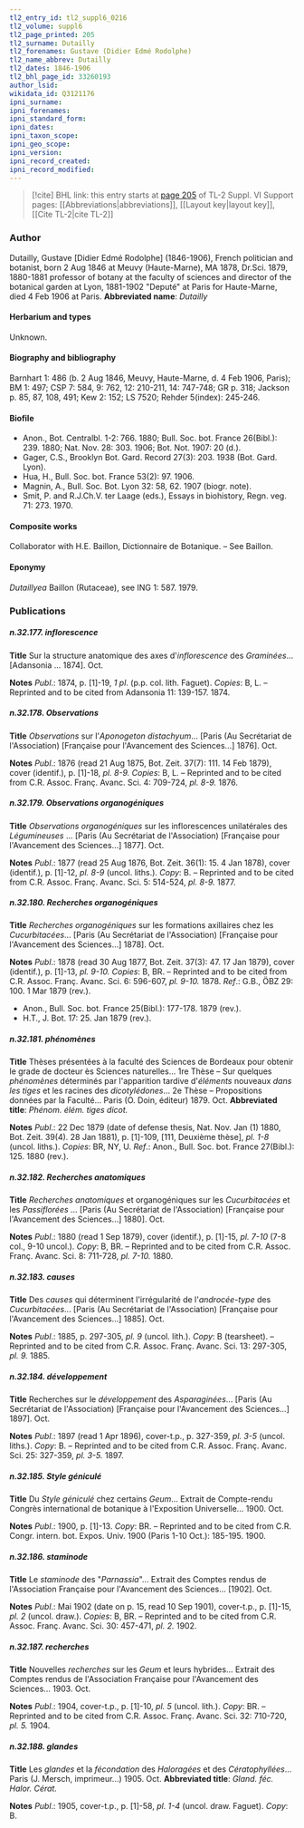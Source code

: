 ```yaml
---
tl2_entry_id: tl2_suppl6_0216
tl2_volume: suppl6
tl2_page_printed: 205
tl2_surname: Dutailly
tl2_forenames: Gustave (Didier Edmé Rodolphe)
tl2_name_abbrev: Dutailly
tl2_dates: 1846-1906
tl2_bhl_page_id: 33260193
author_lsid: 
wikidata_id: Q3121176
ipni_surname: 
ipni_forenames: 
ipni_standard_form: 
ipni_dates: 
ipni_taxon_scope: 
ipni_geo_scope: 
ipni_version: 
ipni_record_created: 
ipni_record_modified:
---
```


> [!cite] BHL link: this entry starts at [page 205](https://www.biodiversitylibrary.org/page/33260193) of TL-2 Suppl. VI
> Support pages: [[Abbreviations|abbreviations]], [[Layout key|layout key]], [[Cite TL-2|cite TL-2]]

### Author

Dutailly, Gustave \[Didier Edmé Rodolphe\] (1846-1906), French politician and botanist, born 2 Aug 1846 at Meuvy (Haute-Marne), MA 1878, Dr.Sci. 1879, 1880-1881 professor of botany at the faculty of sciences and director of the botanical garden at Lyon, 1881-1902 "Deputé" at Paris for Haute-Marne, died 4 Feb 1906 at Paris. 
**Abbreviated name**: *Dutailly*

#### Herbarium and types

Unknown.

#### Biography and bibliography

Barnhart 1: 486 (b. 2 Aug 1846, Meuvy, Haute-Marne, d. 4 Feb 1906, Paris); BM 1: 497; CSP 7: 584, 9: 762, 12: 210-211, 14: 747-748; GR p. 318; Jackson p. 85, 87, 108, 491; Kew 2: 152; LS 7520; Rehder 5(index): 245-246.

#### Biofile

- Anon., Bot. Centralbl. 1-2: 766. 1880; Bull. Soc. bot. France 26(Bibl.): 239. 1880; Nat. Nov. 28: 303. 1906; Bot. Not. 1907: 20 (d.).
- Gager, C.S., Brooklyn Bot. Gard. Record 27(3): 203. 1938 (Bot. Gard. Lyon).
- Hua, H., Bull. Soc. bot. France 53(2): 97. 1906.
- Magnin, A., Bull. Soc. Bot. Lyon 32: 58, 62. 1907 (biogr. note).
- Smit, P. and R.J.Ch.V. ter Laage (eds.), Essays in biohistory, Regn. veg. 71: 273. 1970.

#### Composite works

Collaborator with H.E. Baillon, Dictionnaire de Botanique. – See Baillon.

#### Eponymy

*Dutaillyea* Baillon (Rutaceae), see ING 1: 587. 1979.

### Publications

##### n.32.177. inflorescence

**Title**
Sur la structure anatomique des axes d'*inflorescence* des *Graminées*... \[Adansonia ... 1874\]. Oct.

**Notes**
*Publ*.: 1874, p. \[1\]-19, *1 pl*. (p.p. col. lith. Faguet). *Copies*: B, L. – Reprinted and to be cited from Adansonia 11: 139-157. 1874.

##### n.32.178. Observations

**Title**
*Observations* sur l'*Aponogeton distachyum*... \[Paris (Au Secrétariat de l'Association) \[Française pour l'Avancement des Sciences...\] 1876\]. Oct.

**Notes**
*Publ*.: 1876 (read 21 Aug 1875, Bot. Zeit. 37(7): 111. 14 Feb 1879), cover (identif.), p. \[1\]-18, *pl. 8-9. Copies*: B, L. – Reprinted and to be cited from C.R. Assoc. Franç. Avanc. Sci. 4: 709-724, *pl. 8-9.* 1876.

##### n.32.179. Observations organogéniques

**Title**
*Observations organogéniques* sur les inflorescences unilatérales des *Légumineuses* ... \[Paris (Au Secrétariat de l'Association) \[Française pour l'Avancement des Sciences...\] 1877\]. Oct.

**Notes**
*Publ*.: 1877 (read 25 Aug 1876, Bot. Zeit. 36(1): 15. 4 Jan 1878), cover (identif.), p. \[1\]-12, *pl. 8-9* (uncol. liths.). *Copy*: B. – Reprinted and to be cited from C.R. Assoc. Franç. Avanc. Sci. 5: 514-524, *pl. 8-9.* 1877.

##### n.32.180. Recherches organogéniques

**Title**
*Recherches organogéniques* sur les formations axillaires chez les *Cucurbitacées*... \[Paris (Au Secrétariat de l'Association) \[Française pour l'Avancement des Sciences...\] 1878\]. Oct.

**Notes**
*Publ*.: 1878 (read 30 Aug 1877, Bot. Zeit. 37(3): 47. 17 Jan 1879), cover (identif.), p. \[1\]-13, *pl. 9-10. Copies*: B, BR. – Reprinted and to be cited from C.R. Assoc. Franç. Avanc. Sci. 6: 596-607, *pl. 9-10.* 1878.
*Ref*.: G.B., ÖBZ 29: 100. 1 Mar 1879 (rev.).
- Anon., Bull. Soc. bot. France 25(Bibl.): 177-178. 1879 (rev.).
- H.T., J. Bot. 17: 25. Jan 1879 (rev.).

##### n.32.181. phénomènes

**Title**
Thèses présentées à la faculté des Sciences de Bordeaux pour obtenir le grade de docteur ès Sciences naturelles... 1re Thèse – Sur quelques *phénomènes* déterminés par l'apparition tardive d'*éléments* nouveaux *dans les tiges* et les racines des *dicotylédones*... 2e Thèse – Propositions données par la Faculté... Paris (O. Doin, éditeur) 1879. Oct.
**Abbreviated title**: *Phénom. élém. tiges dicot.*

**Notes**
*Publ*.: 22 Dec 1879 (date of defense thesis, Nat. Nov. Jan (1) 1880, Bot. Zeit. 39(4). 28 Jan 1881), p. \[1\]-109, \[111, Deuxième thèse\], *pl. 1-8* (uncol. liths.). *Copies*: BR, NY, U.
*Ref*.: Anon., Bull. Soc. bot. France 27(Bibl.): 125. 1880 (rev.).

##### n.32.182. Recherches anatomiques

**Title**
*Recherches anatomiques* et organogéniques sur les *Cucurbitacées* et les *Passiflorées* ... \[Paris (Au Secrétariat de l'Association) \[Française pour l'Avancement des Sciences...\] 1880\]. Oct.

**Notes**
*Publ*.: 1880 (read 1 Sep 1879), cover (identif.), p. \[1\]-15, *pl. 7-10* (7-8 col., 9-10 uncol.).
*Copy*: B, BR. – Reprinted and to be cited from C.R. Assoc. Franç. Avanc. Sci. 8: 711-728, *pl. 7-10.* 1880.

##### n.32.183. causes

**Title**
Des *causes* qui déterminent l'irrégularité de l'*androcée-type* des *Cucurbitacées*... \[Paris (Au Secrétariat de l'Association) \[Française pour l'Avancement des Sciences...\] 1885\]. Oct.

**Notes**
*Publ*.: 1885, p. 297-305, *pl. 9* (uncol. lith.). *Copy*: B (tearsheet). – Reprinted and to be cited from C.R. Assoc. Franç. Avanc. Sci. 13: 297-305, *pl. 9.* 1885.

##### n.32.184. développement

**Title**
Recherches sur le *développement* des *Asparaginées*... \[Paris (Au Secrétariat de l'Association) \[Française pour l'Avancement des Sciences...\] 1897\]. Oct.

**Notes**
*Publ*.: 1897 (read 1 Apr 1896), cover-t.p., p. 327-359, *pl. 3-5* (uncol. liths.). *Copy*: B. – Reprinted and to be cited from C.R. Assoc. Franç. Avanc. Sci. 25: 327-359, *pl. 3-5.* 1897.

##### n.32.185. Style géniculé

**Title**
Du *Style géniculé* chez certains *Geum*... Extrait de Compte-rendu Congrès international de botanique à l'Exposition Universelle... 1900. Oct.

**Notes**
*Publ*.: 1900, p. \[1\]-13. *Copy*: BR. – Reprinted and to be cited from C.R. Congr. intern. bot. Expos. Univ. 1900 (Paris 1-10 Oct.): 185-195. 1900.

##### n.32.186. staminode

**Title**
Le *staminode* des "*Parnassia*"... Extrait des Comptes rendus de l'Association Française pour l'Avancement des Sciences... \[1902\]. Oct.

**Notes**
*Publ*.: Mai 1902 (date on p. 15, read 10 Sep 1901), cover-t.p., p. \[1\]-15, *pl. 2* (uncol. draw.).
*Copies*: B, BR. – Reprinted and to be cited from C.R. Assoc. Franç. Avanc. Sci. 30: 457-471, *pl. 2.* 1902.

##### n.32.187. recherches

**Title**
Nouvelles *recherches* sur les *Geum* et leurs hybrides... Extrait des Comptes rendus de l'Association Française pour l'Avancement des Sciences... 1903. Oct.

**Notes**
*Publ*.: 1904, cover-t.p., p. \[1\]-10, *pl. 5* (uncol. lith.). *Copy*: BR. – Reprinted and to be cited from C.R. Assoc. Franç. Avanc. Sci. 32: 710-720, *pl. 5.* 1904.

##### n.32.188. glandes

**Title**
Les *glandes* et la *fécondation* des *Haloragées* et des *Cératophyllées*... Paris (J. Mersch, imprimeur...) 1905. Oct.
**Abbreviated title**: *Gland. féc. Halor. Cérat.*

**Notes**
*Publ*.: 1905, cover-t.p., p. \[1\]-58, *pl. 1-4* (uncol. draw. Faguet). *Copy*: B.

